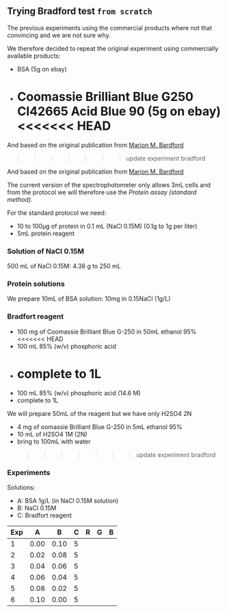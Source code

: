 ## Trying Bradford test `from scratch`

The previous experiments using the commercial products where not that convincing and we are not sure why.

We therefore decided to repeat the original experiment using commercially available products:

- BSA (5g on ebay)
- Coomassie Brilliant Blue G250 CI42665 Acid Blue 90 (5g on ebay)
  <<<<<<< HEAD
  =======

And based on the original publication from [Marion M. Bardford](<https://doi.org/10.1016/0003-2697(76)90527-3>)

> > > > > > > update experiment bradford

And based on the original publication from [Marion M. Bardford](<https://doi.org/10.1016/0003-2697(76)90527-3>)

The current version of the spectrophotometer only allows 3mL cells and from the protocol we will therefore use the _Protein assay (standard method)_.

For the standard protocol we need:

- 10 to 100µg of protein in 0.1 mL (NaCl 0.15M) (0.1g to 1g per liter)
- 5mL protein reagent

### Solution of NaCl 0.15M

500 mL of NaCl 0.15M:
4.38 g to 250 mL

### Protein solutions

We prepare 10mL of BSA solution: 10mg in 0.15NaCl (1g/L)

### Bradfort reagent

- 100 mg of Coomassie Brilliant Blue G-250 in 50mL ethanol 95%
  <<<<<<< HEAD
- 100 mL 85% (w/v) phosphoric acid
- # complete to 1L
- 100 mL 85% (w/v) phosphoric acid (14.6 M)
- complete to 1L

We will prepare 50mL of the reagent but we have only H2SO4 2N

- 4 mg of oomassie Brilliant Blue G-250 in 5mL ethanol 95%
- 10 mL of H2SO4 1M (2N)
- bring to 100mL with water
  > > > > > > > update experiment bradford

### Experiments

Solutions:

- A: BSA 1g/L (in NaCl 0.15M solution)
- B: NaCl 0.15M
- C: Bradfort reagent

| Exp | A    | B    | C   | R   | G   | B   |
| --- | ---- | ---- | --- | --- | --- | --- |
| 1   | 0.00 | 0.10 | 5   |     |     |     |
| 2   | 0.02 | 0.08 | 5   |     |     |     |
| 3   | 0.04 | 0.06 | 5   |     |     |     |
| 4   | 0.06 | 0.04 | 5   |     |     |     |
| 5   | 0.08 | 0.02 | 5   |     |     |     |
| 6   | 0.10 | 0.00 | 5   |     |     |     |

